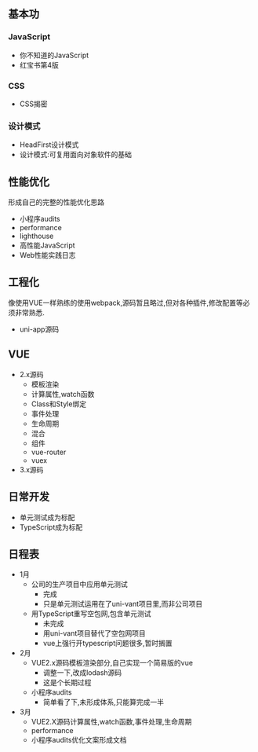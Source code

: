 ## 基本功
### JavaScript
- 你不知道的JavaScript
- 红宝书第4版

### CSS
- CSS揭密

### 设计模式
- HeadFirst设计模式
- 设计模式:可复用面向对象软件的基础

## 性能优化
形成自己的完整的性能优化思路
- 小程序audits
- performance
- lighthouse
- 高性能JavaScript
- Web性能实践日志

## 工程化
像使用VUE一样熟练的使用webpack,源码暂且略过,但对各种插件,修改配置等必须非常熟悉.
- uni-app源码

## VUE
- 2.x源码
  - 模板渲染
  - 计算属性,watch函数
  - Class和Style绑定
  - 事件处理
  - 生命周期
  - 混合
  - 组件
  - vue-router
  - vuex
- 3.x源码

## 日常开发
- 单元测试成为标配
- TypeScript成为标配

## 日程表
- 1月 
  - 公司的生产项目中应用单元测试
    - 完成
    - 只是单元测试运用在了uni-vant项目里,而非公司项目
  - 用TypeScript重写空包网,包含单元测试
    - 未完成
    - 用uni-vant项目替代了空包网项目
    - vue上强行开typescript问题很多,暂时搁置
- 2月
  - VUE2.x源码模板渲染部分,自己实现一个简易版的vue
    - 调整一下,改成lodash源码
    - 这是个长期过程
  - 小程序audits
    - 简单看了下,未形成体系,只能算完成一半
- 3月
  - VUE2.X源码计算属性,watch函数,事件处理,生命周期
  - performance
  - 小程序audits优化文案形成文档